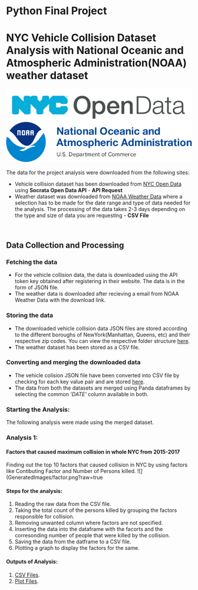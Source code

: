 # Python Final Project

# NYC Vehicle Collision Dataset Analysis with National Oceanic and Atmospheric Administration(NOAA) weather dataset

![](images/nyc.jpg?raw=true)
![](images/NOAA_emblem.png?raw=true)
<br>
<br>
The data for the project analysis were downloaded from the following sites:
* Vehicle collision dataset has been downloaded from [NYC Open Data](https://opendata.cityofnewyork.us/) using **Socrata Open Data API** - **API Request**
* Weather dataset was downloaded from [NOAA Weather Data](https://www.ncdc.noaa.gov/cdo-web/search?datasetid=GHCND) where a selection has to be made for the date range and type of data needed for the analysis. The processing of the data takes 2-3 days depending on the type and size of data you are requesting - **CSV File**
<br>

## Data Collection and Processing

### Fetching the data
* For the vehicle collision data, the data is downloaded using the API token key obtained after registering in their website. The data is in the form of JSON file.
* The weather data is downloaded after recieving a email from NOAA Weather Data with the download link.

### Storing the data
* The downloaded vehicle collision data JSON files are stored according to the different boroughs of NewYork(Manhattan, Queens, etc) and their respective zip codes. You can view the respective folder structure [here](https://github.com/MITESHPUTHRANNEU/puthran_mitesh_spring2017/tree/master/Final%20Project/ProcessedData).
* The weather dataset has been stored as a CSV file.

### Converting and merging the downloaded data
* The vehicle colision JSON file have been converted into CSV file by checking for each key value pair and are stored [here](https://github.com/MITESHPUTHRANNEU/puthran_mitesh_spring2017/tree/master/Final%20Project/ProcessedData). 
* The data from both the datasets are merged using Panda dataframes by selecting the common _'DATE'_ column available in both.

### Starting the Analysis:
The following analysis were made using the merged dataset.

### Analysis 1:
#### Factors that caused maximum collision in whole NYC from 2015-2017
Finding out the top 10 factors that caused collision in NYC by using factors like Contibuting Factor and Number of Persons killed.
![](GeneratedImages/factor.png?raw=true
#### Steps for the analysis:
1. Reading the raw data from the CSV file.
2. Taking the total count of the persons killed by grouping the factors responsible for collision.
3. Removing unwanted column where factors are not specified.
4. Inserting the data into the dataframe with the facorts and the corresonding number of people that were killed by the collision.
5. Saving the data from the datframe to a CSV file.
6. Plotting a graph to display the factors for the same. 
#### Outputs of Analysis:
1. [CSV Files](https://github.com/MITESHPUTHRANNEU/puthran_mitesh_spring2017/tree/master/Final%20Project/GeneratedCSV).
2. [Plot Files](https://github.com/MITESHPUTHRANNEU/puthran_mitesh_spring2017/tree/master/Final%20Project/GeneratedImages).


